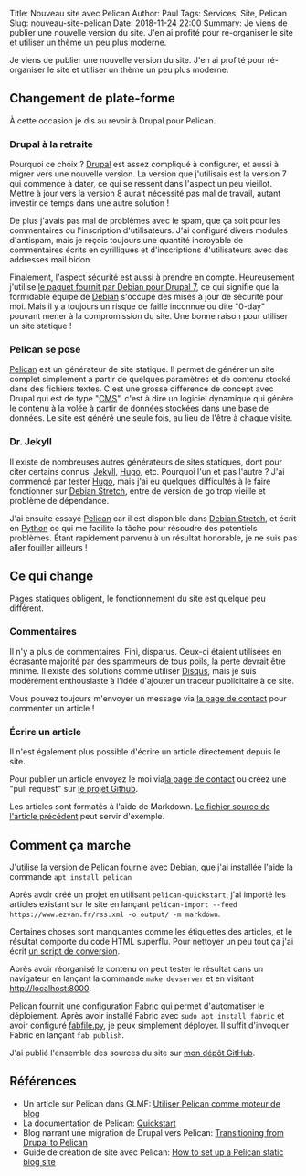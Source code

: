 Title: Nouveau site avec Pelican
Author: Paul
Tags: Services, Site, Pelican
Slug: nouveau-site-pelican
Date: 2018-11-24 22:00
Summary: Je viens de publier une nouvelle version du site. J'en ai profité pour ré-organiser le site et utiliser un thème un peu plus moderne.

Je viens de publier une nouvelle version du site. J'en ai profité pour ré-organiser le site et utiliser un thème un peu plus moderne.

## Changement de plate-forme

À cette occasion je dis au revoir à Drupal pour Pelican. 

### Drupal à la retraite

Pourquoi ce choix ? [Drupal](https://www.drupal.org/) est assez compliqué à configurer, et aussi à migrer vers une nouvelle version. La version que j'utilisais est la version 7 qui commence à dater, ce qui se ressent dans l'aspect un peu vieillot. Mettre à jour vers la version 8 aurait nécessité pas mal de travail, autant investir ce temps dans une autre solution !

De plus j'avais pas mal de problèmes avec le spam, que ça soit pour les commentaires ou l'inscription d'utilisateurs. J'ai configuré divers modules d'antispam, mais je reçois toujours une quantité incroyable de commentaires écrits en cyrilliques et d'inscriptions d'utilisateurs avec des addresses mail bidon.

Finalement, l'aspect sécurité est aussi à prendre en compte. Heureusement j'utilise [le paquet fournit par Debian pour Drupal 7](https://packages.debian.org/stretch/drupal7), ce qui signifie que la formidable équipe de [Debian](https://www.debian.org/) s'occupe des mises à jour de sécurité pour moi. Mais il y a toujours un risque de faille inconnue ou dite "0-day" pouvant mener à la compromission du site. Une bonne raison pour utiliser un site statique !

### Pelican se pose

[Pelican](http://docs.getpelican.com/) est un générateur de site statique. Il permet de générer un site complet simplement à partir de quelques paramètres et de contenu stocké dans des fichiers textes. C'est une grosse différence de concept avec Drupal qui est de type "[CMS](https://fr.wikipedia.org/wiki/Syst%C3%A8me_de_gestion_de_contenu)", c'est à dire un logiciel dynamique qui génère le contenu à la volée à partir de données stockées dans une base de données. Le site est généré une seule fois, au lieu de l'être à chaque visite.

### Dr. Jekyll

Il existe de nombreuses autres générateurs de sites statiques, dont pour citer certains connus, [Jekyll](https://jekyllrb.com/), [Hugo](https://gohugo.io/), etc.
Pourquoi l'un et pas l'autre ? 
J'ai commencé par tester [Hugo](https://gohugo.io/), mais j'ai eu quelques difficultés à le faire fonctionner sur [Debian Stretch](https://wiki.debian.org/fr/DebianStretch), entre de version de go trop vieille et problème de dépendance.

J'ai ensuite essayé [Pelican](http://docs.getpelican.com/) car il est disponible dans [Debian Stretch](https://wiki.debian.org/fr/DebianStretch), et écrit en [Python](https://fr.wikipedia.org/wiki/Python_(langage)) ce qui me facilite la tâche pour résoudre des potentiels problèmes. Étant rapidement parvenu à un résultat honorable, je ne suis pas aller fouiller ailleurs !

## Ce qui change

Pages statiques obligent, le fonctionnement du site est quelque peu différent.

### Commentaires

Il n'y a plus de commentaires. Fini, disparus. Ceux-ci étaient utilisées en écrasante majorité par des spammeurs de tous poils, la perte devrait être minime. 
Il existe des solutions comme utiliser [Disqus](https://disqus.com/), mais je suis modérément enthousiaste à l'idée d'ajouter un traceur publicitaire à ce site.

Vous pouvez toujours m'envoyer un message via [la page de contact](({filename}/pages/contact.md)) pour commenter un article !

### Écrire un article

Il n'est également plus possible d'écrire un article directement depuis le site.

Pour publier un article envoyez le moi via[la page de contact](({filename}/pages/contact.md)) ou créez une "pull request" sur [le projet Github](https://github.com/paulez/ezvan).

Les articles sont formatés à l'aide de Markdown. [Le fichier source de l'article précédent](https://raw.githubusercontent.com/paulez/ezvan/master/content/Blog/lets-encrypt-et-drupal-7.md) peut servir d'exemple.

## Comment ça marche

J'utilise la version de Pelican fournie avec Debian, que j'ai installée l'aide la commande `apt install pelican`

Après avoir créé un projet en utilisant `pelican-quickstart`, j'ai importé les articles existant sur le site en lançant `pelican-import --feed  https://www.ezvan.fr/rss.xml -o output/ -m markdown`.

Certaines choses sont manquantes comme les étiquettes des articles, et le résultat comporte du code HTML superflu. Pour nettoyer un peu tout ça j'ai écrit [un script de conversion](https://github.com/paulez/ezvan/blob/master/convert.py).

Après avoir réorganisé le contenu on peut tester le résultat dans un navigateur en lançant la commande `make devserver` et en visitant [http://localhost:8000](http://localhost:8000).

Pelican fournit une configuration [Fabric](http://www.fabfile.org/) qui permet d'automatiser le déploiement. 
Après avoir installé Fabric avec `sudo apt install fabric` et avoir configuré [fabfile.py](https://github.com/paulez/ezvan/blob/master/fabfile.py), je peux simplement déployer. Il suffit d'invoquer Fabric en lançant `fab publish`.

J'ai publié l'ensemble des sources du site sur [mon dépôt GitHub](https://github.com/paulez/ezvan).

## Références

* Un article sur Pelican dans GLMF: [Utiliser Pelican comme moteur de blog](https://connect.ed-diamond.com/GNU-Linux-Magazine/GLMF-184/Utiliser-Pelican-comme-moteur-de-blog)
* La documentation de Pelican: [Quickstart](http://docs.getpelican.com/en/3.7.1/quickstart.html)
* Blog narrant une migration de Drupal vers Pelican: [Transitioning from Drupal to Pelican ](https://www.graham.org/pelican-transition.html)
* Guide de création de site avec Pelican: [How to set up a Pelican static blog site](https://blog.john-pfeiffer.com/how-to-set-up-a-pelican-static-blog-site/#importing-from-drupal-with-pelican-import)